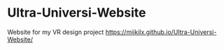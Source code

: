 # Ultra-Universi-Website
Website for my VR design project
https://mijkilx.github.io/Ultra-Universi-Website/
